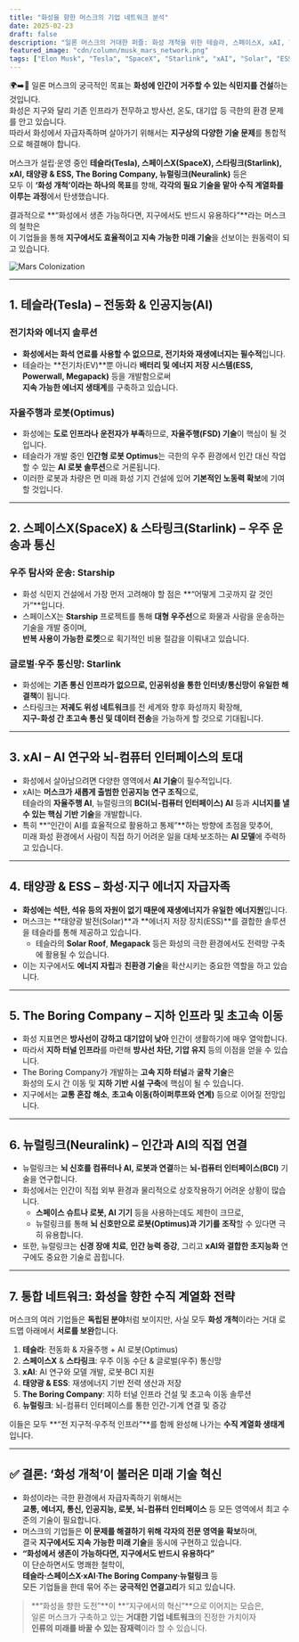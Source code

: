 ```yaml
---
title: "화성을 향한 머스크의 기업 네트워크 분석"
date: 2025-02-23
draft: false
description: "일론 머스크의 거대한 퍼즐: 화성 개척을 위한 테슬라, 스페이스X, xAI, The Boring Company, Neuralink Corporation의 연결고리"
featured_image: "cdn/column/musk_mars_network.png"
tags: ["Elon Musk", "Tesla", "SpaceX", "Starlink", "xAI", "Solar", "ESS", "The Boring Company", "Neuralink Corporation", "Mars", "Phone"]
---
```


🌍➡️🔴 일론 머스크의 궁극적인 목표는 **화성에 인간이 거주할 수 있는 식민지를 건설**하는 것입니다.  
화성은 지구와 달리 기존 인프라가 전무하고 방사선, 온도, 대기압 등 극한의 환경 문제를 안고 있습니다.  
따라서 화성에서 자급자족하며 살아가기 위해서는 **지구상의 다양한 기술 문제**를 통합적으로 해결해야 합니다.

머스크가 설립·운영 중인 **테슬라(Tesla), 스페이스X(SpaceX), 스타링크(Starlink), xAI, 태양광 & ESS, The Boring Company, 뉴럴링크(Neuralink)** 등은  
모두 이 **‘화성 개척’이라는 하나의 목표**를 향해, **각각의 필요 기술을 맡아 수직 계열화를 이루는 과정**에서 탄생했습니다.

결과적으로 **“화성에서 생존 가능하다면, 지구에서도 반드시 유용하다”**라는 머스크의 철학은  
이 기업들을 통해 **지구에서도 효율적이고 지속 가능한 미래 기술**을 선보이는 원동력이 되고 있습니다.

![Mars Colonization](https://blog.plura.io/cdn/column/mars-colonization-strategy-musk.png)

---

## 1. 테슬라(Tesla) – 전동화 & 인공지능(AI)
### **전기차와 에너지 솔루션**
- **화성에서는 화석 연료를 사용할 수 없으므로, 전기차와 재생에너지는 필수적**입니다.  
- 테슬라는 **전기차(EV)**뿐 아니라 **배터리 및 에너지 저장 시스템(ESS, Powerwall, Megapack)** 등을 개발함으로써  
  **지속 가능한 에너지 생태계**를 구축하고 있습니다.

### **자율주행과 로봇(Optimus)**
- 화성에는 **도로 인프라나 운전자가 부족**하므로, **자율주행(FSD) 기술**이 핵심이 될 것입니다.  
- 테슬라가 개발 중인 **인간형 로봇 Optimus**는 극한의 우주 환경에서 인간 대신 작업할 수 있는 **AI 로봇 솔루션**으로 거론됩니다.  
- 이러한 로봇과 차량은 먼 미래 화성 기지 건설에 있어 **기본적인 노동력 확보**에 기여할 것입니다.

---

## 2. 스페이스X(SpaceX) & 스타링크(Starlink) – 우주 운송과 통신
### **우주 탐사와 운송: Starship**
- 화성 식민지 건설에서 가장 먼저 고려해야 할 점은 **“어떻게 그곳까지 갈 것인가”**입니다.  
- 스페이스X는 **Starship** 프로젝트를 통해 **대형 우주선**으로 화물과 사람을 운송하는 기술을 개발 중이며,  
  **반복 사용이 가능한 로켓**으로 획기적인 비용 절감을 이뤄내고 있습니다.

### **글로벌·우주 통신망: Starlink**
- 화성에는 **기존 통신 인프라가 없으므로, 인공위성을 통한 인터넷/통신망이 유일한 해결책**이 됩니다.  
- 스타링크는 **저궤도 위성 네트워크**를 전 세계와 향후 화성까지 확장해,  
  **지구-화성 간 초고속 통신 및 데이터 전송**을 가능하게 할 것으로 기대됩니다.

---

## 3. xAI – AI 연구와 뇌-컴퓨터 인터페이스의 토대
- 화성에서 살아남으려면 다양한 영역에서 **AI 기술**이 필수적입니다.  
- xAI는 **머스크가 새롭게 출범한 인공지능 연구 조직**으로,  
  테슬라의 **자율주행 AI**, 뉴럴링크의 **BCI(뇌-컴퓨터 인터페이스) AI** 등과 **시너지를 낼 수 있는 핵심 기반 기술**을 개발합니다.  
- 특히 **“인간이 AI를 효율적으로 활용하고 통제”**하는 방향에 초점을 맞추어,  
  미래 화성 환경에서 사람이 직접 하기 어려운 일을 대체·보조하는 **AI 모델**에 주력하고 있습니다.

---

## 4. 태양광 & ESS – 화성·지구 에너지 자급자족
- **화성에는 석탄, 석유 등의 자원이 없기 때문에 재생에너지가 유일한 에너지원**입니다.  
- 머스크는 **태양광 발전(Solar)**과 **에너지 저장 장치(ESS)**를 결합한 솔루션을 테슬라를 통해 제공하고 있습니다.  
  - 테슬라의 **Solar Roof**, **Megapack** 등은 화성의 극한 환경에서도 전력망 구축에 활용될 수 있습니다.  
- 이는 지구에서도 **에너지 자립**과 **친환경 기술**을 확산시키는 중요한 역할을 하고 있습니다.

---

## 5. The Boring Company – 지하 인프라 및 초고속 이동
- 화성 지표면은 **방사선이 강하고 대기압이 낮아** 인간이 생활하기에 매우 열악합니다.  
- 따라서 **지하 터널 인프라**를 마련해 **방사선 차단, 기압 유지** 등의 이점을 얻을 수 있습니다.  
- The Boring Company가 개발하는 **고속 지하 터널**과 **굴착 기술**은  
  화성의 도시 간 이동 및 **지하 기반 시설 구축**에 핵심이 될 수 있습니다.  
- 지구에서는 **교통 혼잡 해소**, **초고속 이동(하이퍼루프와 연계)** 등으로 이어질 전망입니다.

---

## 6. 뉴럴링크(Neuralink) – 인간과 AI의 직접 연결
- 뉴럴링크는 **뇌 신호를 컴퓨터나 AI, 로봇과 연결**하는 **뇌-컴퓨터 인터페이스(BCI)** 기술을 연구합니다.  
- 화성에서는 인간이 직접 외부 환경과 물리적으로 상호작용하기 어려운 상황이 많습니다.  
  - **스페이스 슈트나 로봇, AI 기기** 등을 사용하는데도 제한이 크므로,  
  - 뉴럴링크를 통해 **뇌 신호만으로 로봇(Optimus)과 기기를 조작**할 수 있다면 극히 유용합니다.  
- 또한, 뉴럴링크는 **신경 장애 치료**, **인간 능력 증강**, 그리고 **xAI와 결합한 초지능화** 연구에도 중요한 기술로 꼽힙니다.

---

## 7. 통합 네트워크: 화성을 향한 수직 계열화 전략
머스크의 여러 기업들은 **독립된 분야**처럼 보이지만, 사실 모두 **화성 개척**이라는 거대 로드맵 아래에서 **서로를 보완**합니다.

1. **테슬라**: 전동화 & 자율주행 + AI 로봇(Optimus)  
2. **스페이스X** & **스타링크**: 우주 이동 수단 & 글로벌(우주) 통신망  
3. **xAI**: AI 연구와 모델 개발, 로봇·BCI 지원  
4. **태양광 & ESS**: 재생에너지 기반 전력 생산과 저장  
5. **The Boring Company**: 지하 터널 인프라 건설 및 초고속 이동 솔루션  
6. **뉴럴링크**: 뇌-컴퓨터 인터페이스를 통한 인간-기계 연결 및 증강  

이들은 모두 **“전 지구적·우주적 인프라”**를 함께 완성해 나가는 **수직 계열화 생태계**입니다.

---

## ✅ 결론: ‘화성 개척’이 불러온 미래 기술 혁신
- 화성이라는 극한 환경에서 자급자족하기 위해서는  
  **교통, 에너지, 통신, 인공지능, 로봇, 뇌-컴퓨터 인터페이스** 등 모든 영역에서 최고 수준의 기술이 필요합니다.  
- 머스크의 기업들은 **이 문제를 해결하기 위해 각자의 전문 영역을 확보**하며,  
  결국 **지구에서도 지속 가능한 미래 기술**을 동시에 구현하고 있습니다.  
- **“화성에서 생존이 가능하다면, 지구에서도 반드시 유용하다”**  
  이 단순하면서도 명쾌한 철학이,  
  **테슬라·스페이스X·xAI·The Boring Company·뉴럴링크** 등  
  모든 기업들을 한데 묶어 주는 **궁극적인 연결고리**가 되고 있습니다.

  
> **“화성을 향한 도전”**이 **“지구에서의 혁신”**으로 이어지는 모습은,  
> 일론 머스크가 구축하고 있는 **거대한 기업 네트워크**의 진정한 가치이자  
> **인류의 미래를 바꿀 수 있는 잠재력**이라 할 수 있습니다.
